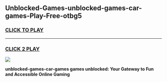 
## Unblocked-Games-unblocked-games-car-games-Play-Free-otbg5
<h3>
<a href="https://premium76.site?title=unblocked-games-car-games&ref=09A">CLICK TO PLAY</a></h3>
<hr>

<h3>
<a href="https://premium76.site?title=unblocked-games-car-games&ref=09A">CLICK 2 PLAY</a>
  
</h3>

<a href="https://premium76.site?title=unblocked-games-car-games&ref=09A"><img src="https://clearcache.store/games.png"></a>


**unblocked-games-car-games games unblocked: Your Gateway to Fun and Accessible Online Gaming**
